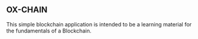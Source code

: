 ## OX-CHAIN

This simple blockchain application is intended to be a learning material for the fundamentals of a Blockchain.
